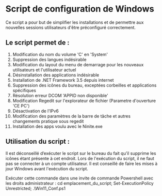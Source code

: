 # Script de configuration de Windows
Ce script a pour but de simplifier les installations et
de permettre aux nouvelles sessions utilisateurs d'être préconfiguré correctement.

## Le script permet de :
1. Modification du nom du volume 'C' en 'System'
2. Suppression des langues indésirable
3. Modification du layout du menu de demarrage pour les nouveaux utilisateurs et l'utilisateur actuel
4. Désinstallation des applications indésirable
5. Installation de .NET Framework 3.5 depuis internet
6. Suppression des icônes du bureau, exceptées corbeilles et applications spécifiques
7. Résolution erreur DCOM 'APPID non disponible'
8. Modification Regedit sur l'explorateur de fichier (Parametre d'ouverture 'CE PC')
9. Désactivation de l'IPv6
10. Modification des paramètres de la barre de tâche et autres changements pratique sous regedit
11. Installation des apps voulu avec le Ninite.exe

## Utilisation du script :
Il est déconseillé d’exécuter le script sur le bureau du fait qu’il supprime les icônes étant présente à cet endroit.
Lors de l'exécution du script, il ne faut pas se connecter à un compte utilisateur.
Il est conseillé de faire les mises à jour Windows avant l'exécution du script.

Exécuter cette commande dans une invite de commande Powershell avec les droits administrateur :
cd emplacement_du_script; Set-ExecutionPolicy Unrestricted; .\Win11_Conf.ps1

